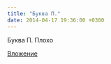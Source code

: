 ```yaml
---
title: "Буква П."
date: 2014-04-17 19:36:00 +0300
---
```


Буква П.
Плохо

[Вложение](/assets/vk_photos/2/hdkCPE3IiGg.jpg)
